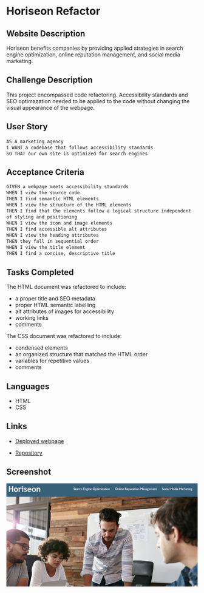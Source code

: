 # Horiseon Refactor

## Website Description

Horiseon benefits companies by providing applied strategies in search engine optimization, online reputation management, and social media marketing.

## Challenge Description

This project encompassed code refactoring. Accessibility standards and SEO optimazation needed to be applied to the code without changing the visual appearance of the webpage.

## User Story

```
AS A marketing agency
I WANT a codebase that follows accessibility standards
SO THAT our own site is optimized for search engines
```

## Acceptance Criteria 

```
GIVEN a webpage meets accessibility standards
WHEN I view the source code
THEN I find semantic HTML elements
WHEN I view the structure of the HTML elements
THEN I find that the elements follow a logical structure independent of styling and positioning
WHEN I view the icon and image elements
THEN I find accessible alt attributes
WHEN I view the heading attributes
THEN they fall in sequential order
WHEN I view the title element
THEN I find a concise, descriptive title
```

## Tasks Completed
The HTML document was refactored to include:
* a proper title and SEO metadata
* proper HTML semantic labelling
* alt attributes of images for accessibility
* working links
* comments

The CSS document was refactored to include:
* condensed elements
* an organized structure that matched the HTML order
* variables for repetitive values
* comments

## Languages
- HTML
- CSS

## Links
* [Deployed webpage](https://villette0.github.io/M1C-Horiseon_Refactor/)

* [Repository](https://github.com/villette0/M1C-Horiseon_Refactor)

## Screenshot
![image](./assets/images/readme-screenshot.png)

